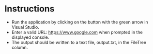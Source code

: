 ﻿# Instructions

- Run the application by clicking on the button with the green arrow in Visual Studio.
- Enter a valid URL: https://www.google.com when prompted in the displayed console.
- The output should be written to a text file, output.txt, in the FileTree column.
